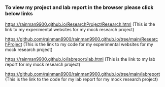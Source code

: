 ### To view my project and lab report in the browser please click below links

https://rainman9900.github.io/ResearchProject/Research.html
(This is the link to my experimental websites for my mock research project)

https://github.com/rainman9900/rainman9900.github.io/tree/main/ResearchProject
(This is the link to my code for my experimental websites for my mock research project)

https://rainman9900.github.io/labreport/lab.html
(This is the link to my lab report for my mock research project)

https://github.com/rainman9900/rainman9900.github.io/tree/main/labreport
(This is the link to the code for my lab report for my mock research project)
